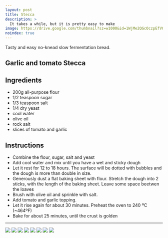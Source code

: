 ```yaml
---
layout: post
title: Stecca
description: >
  It takes a while, but it is pretty easy to make
image: https://drive.google.com/thumbnail?sz=w1000&id=1WjMe2QGcOczpEfV0LqL5t9r9BX0ma19E
noindex: true
---
```


Tasty and easy no-knead slow fermentation bread.

## Garlic and tomato Stecca

## Ingredients

  - 200g all-purpose flour
  - 1/2 teaspoon sugar
  - 1/3 teaspoon salt
  - 1/4 dry yeast
  - cool water
  - olive oil
  - rock salt
  - slices of tomato and garlic

## Instructions

  - Combine the flour, sugar, salt and yeast
  - Add cool water and mix until you have a wet and sticky dough
  - Let it rest for 12 to 18 hours. The surface will be dotted with bubbles and the dough is more than double in size.
  - Generously dust a flat baking sheet with flour. Stretch the dough into 2 sticks, with the length of the baking sheet. Leave some space beetwen the loaves
  - Brush with olive oil and sprinkle with salt.
  - Add tomato and garlic topping.
  - Let it rise again for about 30 minutes. Preheat the oven to 240 ºC (~464ºF)
  - Bake for about 25 minutes, until the crust is golden

* * * 

![](https://drive.google.com/thumbnail?sz=w1000&id=1f0Bmei2px0T_pxem-6XT2fTPmShWXvLV)
![](https://drive.google.com/thumbnail?sz=w1000&id=1_w8NE3687dpZ99N3-md3p-_8b2uk4YgE)
![](https://drive.google.com/thumbnail?sz=w1000&id=1-opOte83JiRPnZGWrc5BWZdhFR5QUdbu)
![](https://drive.google.com/thumbnail?sz=w1000&id=1ZeRaQCcntCUeVWP3Wqbk-3VlOrGBOarE)
![](https://drive.google.com/thumbnail?sz=w1000&id=131eDwZdQp8WEQL7fq_kQWlJ2Hn9RFyOY)
![](https://drive.google.com/thumbnail?sz=w1000&id=1iIjWTWkEADX_ER9yKQJGSp7pOlxKsyc4)
![](https://drive.google.com/thumbnail?sz=w1000&id=1WjMe2QGcOczpEfV0LqL5t9r9BX0ma19E)
![](https://drive.google.com/thumbnail?sz=w1000&id=1iKrM_aG0QLAoK8AuIEKCudzMvv-sKG5c)
